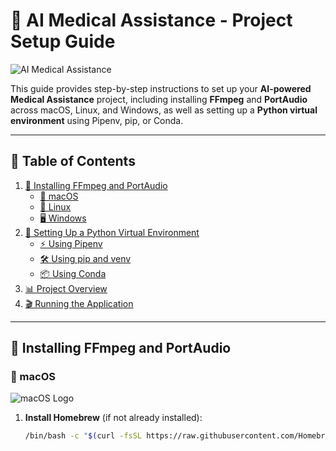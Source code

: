 # 🌟 AI Medical Assistance - Project Setup Guide  

![AI Medical Assistance](https://source.unsplash.com/1000x400/?health,ai)  

This guide provides step-by-step instructions to set up your **AI-powered Medical Assistance** project, including installing **FFmpeg** and **PortAudio** across macOS, Linux, and Windows, as well as setting up a **Python virtual environment** using Pipenv, pip, or Conda.

---

## 📜 Table of Contents  

1. [🚀 Installing FFmpeg and PortAudio](#-installing-ffmpeg-and-portaudio)  
   - [🍏 macOS](#-macos)  
   - [🐧 Linux](#-linux)  
   - [🖥️ Windows](#-windows)  
2. [🐍 Setting Up a Python Virtual Environment](#-setting-up-a-python-virtual-environment)  
   - [⚡ Using Pipenv](#-using-pipenv)  
   - [🛠️ Using pip and venv](#-using-pip-and-venv)  
   - [📦 Using Conda](#-using-conda)  
3. [📊 Project Overview](#-project-overview)  
4. [🎬 Running the Application](#-running-the-application)  

---

## 🚀 Installing FFmpeg and PortAudio  

### 🍏 macOS  
![macOS Logo](https://img.shields.io/badge/macOS-Big%20Sur-blue?style=flat-square)  

1. **Install Homebrew** (if not already installed):  

   ```bash
   /bin/bash -c "$(curl -fsSL https://raw.githubusercontent.com/Homebrew/install/HEAD/install.sh)"
